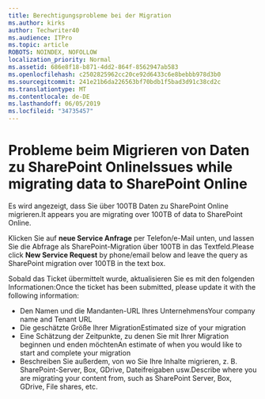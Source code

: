```yaml
---
title: Berechtigungsprobleme bei der Migration
ms.author: kirks
author: Techwriter40
ms.audience: ITPro
ms.topic: article
ROBOTS: NOINDEX, NOFOLLOW
localization_priority: Normal
ms.assetid: 686e8f18-b871-4dd2-864f-8562947ab583
ms.openlocfilehash: c2502825962cc20ce92d6433c6e8bebbb978d3b0
ms.sourcegitcommit: 241e21b6da226563bf70bdb1f5bad3d91c38cd2c
ms.translationtype: MT
ms.contentlocale: de-DE
ms.lasthandoff: 06/05/2019
ms.locfileid: "34735457"
---
```

# <a name="issues-while-migrating-data-to-sharepoint-online"></a><span data-ttu-id="98019-102">Probleme beim Migrieren von Daten zu SharePoint Online</span><span class="sxs-lookup"><span data-stu-id="98019-102">Issues while migrating data to SharePoint Online</span></span>

<span data-ttu-id="98019-103">Es wird angezeigt, dass Sie über 100TB Daten zu SharePoint Online migrieren.</span><span class="sxs-lookup"><span data-stu-id="98019-103">It appears you are migrating over 100TB of data to SharePoint Online.</span></span>

<span data-ttu-id="98019-104">Klicken Sie auf **neue Service Anfrage** per Telefon/e-Mail unten, und lassen Sie die Abfrage als SharePoint-Migration über 100TB in das Textfeld.</span><span class="sxs-lookup"><span data-stu-id="98019-104">Please click **New Service Request** by phone/email below and leave the query as SharePoint migration over 100TB in the text box.</span></span>

<span data-ttu-id="98019-105">Sobald das Ticket übermittelt wurde, aktualisieren Sie es mit den folgenden Informationen:</span><span class="sxs-lookup"><span data-stu-id="98019-105">Once the ticket has been submitted, please update it with the following information:</span></span> 

- <span data-ttu-id="98019-106">Den Namen und die Mandanten-URL Ihres Unternehmens</span><span class="sxs-lookup"><span data-stu-id="98019-106">Your company name and Tenant URL</span></span>
- <span data-ttu-id="98019-107">Die geschätzte Größe Ihrer Migration</span><span class="sxs-lookup"><span data-stu-id="98019-107">Estimated size of your migration</span></span>
- <span data-ttu-id="98019-108">Eine Schätzung der Zeitpunkte, zu denen Sie mit Ihrer Migration beginnen und enden möchten</span><span class="sxs-lookup"><span data-stu-id="98019-108">An estimate of when you would like to start and complete your migration</span></span>
- <span data-ttu-id="98019-109">Beschreiben Sie außerdem, von wo Sie Ihre Inhalte migrieren, z. B. SharePoint-Server, Box, GDrive, Dateifreigaben usw.</span><span class="sxs-lookup"><span data-stu-id="98019-109">Describe where you are migrating your content from, such as SharePoint Server, Box, GDrive, File shares, etc.</span></span>


  

